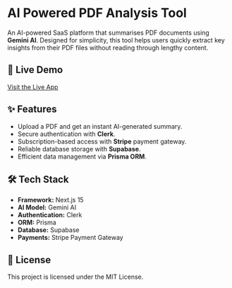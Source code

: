 # AI Powered PDF Analysis Tool

An AI-powered SaaS platform that summarises PDF documents using **Gemini AI**. Designed for simplicity, this tool helps users quickly extract key insights from their PDF files without reading through lengthy content.

## 🚀 Live Demo
[Visit the Live App](https://saas-pdf-analysis-tool.vercel.app)

## ✨ Features
- Upload a PDF and get an instant AI-generated summary.
- Secure authentication with **Clerk**.
- Subscription-based access with **Stripe** payment gateway.
- Reliable database storage with **Supabase**.
- Efficient data management via **Prisma ORM**.

## 🛠 Tech Stack
- **Framework:** Next.js 15
- **AI Model:** Gemini AI
- **Authentication:** Clerk
- **ORM:** Prisma
- **Database:** Supabase
- **Payments:** Stripe Payment Gateway

## 📌 License
This project is licensed under the MIT License.
